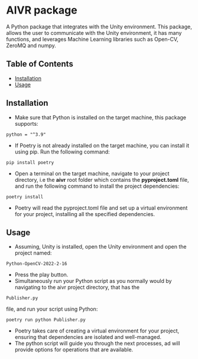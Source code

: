 # AIVR package
A Python package that integrates with the Unity environment. This package,
allows the user to communicate with the Unity environment, it has many functions,
and leverages Machine Learning libraries such as Open-CV, ZeroMQ and numpy.

## Table of Contents

- [Installation](#installation)
- [Usage](#usage)


## Installation

- Make sure that Python is installed on the target machine, this package
 supports:
 ```
 python = "^3.9"
 ````
- If Poetry is not already installed on the target machine, you can install it    using pip. Run the following command:
```
pip install poetry
```
- Open a terminal on the target machine, navigate to your project directory, i.e the **aivr** root folder which contains the **pyproject.toml** file, and run the following command to install the project dependencies:
```
poetry install
```
- Poetry will read the pyproject.toml file and set up a virtual environment for your project, installing all the specified dependencies.

## Usage

- Assuming, Unity is installed, open the Unity environment and open the project named:
```
Python-OpenCV-2022-2-16
```
- Press the play button.
- Simultaneously run your Python script as you normally would by navigating to the aivr project directory, that has the
```
Publisher.py
```
file, and run your script using Python:
```
poetry run python Publisher.py
```
- Poetry takes care of creating a virtual environment for your project, ensuring that dependencies are isolated and well-managed.
- The python script will guide you through the next processes, ad will provide options for operations that are available.
